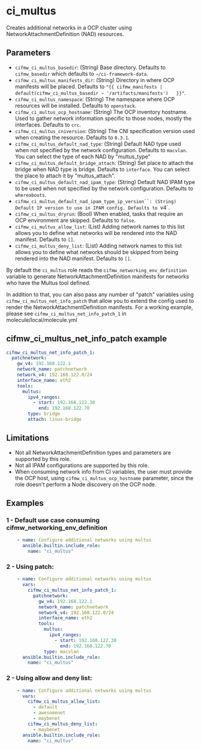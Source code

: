 # ci_multus

Creates additional networks in a OCP cluster using NetworkAttachmentDefinition
(NAD) resources.

## Parameters

* `cifmw_ci_multus_basedir`: (String) Base directory. Defaults to `cifmw_basedir` which defaults to `~/ci-framework-data`.
* `cifmw_ci_multus_manifests_dir`: (String) Directory in where OCP manifests will be placed. Defaults to `"{{ cifmw_manifests | default(cifmw_ci_multus_basedir ~ '/artifacts/manifests')   }}"`.
* `cifmw_ci_multus_namespace`: (String) The namespace where OCP resources will be installed. Defaults to `openstack`.
* `cifmw_ci_multus_ocp_hostname`: (String) The OCP inventory hostname. Used to gather network information specific to those nodes, mostly the interfaces. Defaults to `crc`.
* `cifmw_ci_multus_cniversion`: (String) The CNI specification version used when creating the resource. Defaults to `0.3.1`.
* `cifmw_ci_multus_default_nad_type`: (String) Default NAD type used when not specified by the network configuration. Defaults to `macvlan`. You can select the type of each NAD by "multus_type"
* `cifmw_ci_multus_default_bridge_attach`: (String) Set place to attach the bridge when NAD type is bridge. Defaults to `interface`. You can select the place to attach it by "multus_attach".
* `cifmw_ci_multus_default_nad_ipam_type`: (String) Default NAD IPAM type to be used when not specified by the network configuration. Defaults to `whereabouts`.
* `cifmw_ci_multus_default_nad_ipam_type_ip_version``: (String) Default IP version to use in IPAM config. Defaults to `v4`.
* `cifmw_ci_multus_dryrun`: (Bool) When enabled, tasks that require an OCP environment are skipped. Defaults to `false`.
* `cifmw_ci_multus_allow_list`: (List) Adding network names to this list allows you to define what networks will be rendered into the NAD manifest. Defaults to `[]`.
* `cifmw_ci_multus_deny_list`: (List) Adding network names to this list allows you to define what networks should be skipped from being rendered into the NAD manifest. Defaults to `[]`.

By default the `ci_multus` role reads the `cifmw_networking_env_definition` variable to generate NetworkAttachmentDefinition manifests for networks who have the Multus tool defined.

In addition to that, you can also pass any number of "patch" variables using `cifmw_ci_multus_net_info_patch` that allow you to extend the config used to render the NetworkAttachmentDefinition manifests.
For a working example, please see `cifmw_ci_multus_net_info_patch_1` in molecule/local/molecule.yml

## cifmw_ci_multus_net_info_patch example

```YAML
cifmw_ci_multus_net_info_patch_1:
  patchnetwork:
    gw_v4: 192.168.122.1
    network_name: patchnetwork
    network_v4: 192.168.122.0/24
    interface_name: eth2
    tools:
      multus:
        ipv4_ranges:
          - start: 192.168.122.30
            end: 192.168.122.70
        type: bridge
        attach: linux-bridge
```

## Limitations

* Not all NetworkAttachmentDefinition types and parameters are supported by this role.
* Not all IPAM configurations are supported by this role.
* When consuming network info from CI variables, the user must provide the OCP host, using `cifmw_ci_multus_ocp_hostname` parameter, since the role doesn't perform a Node discovery on the OCP node.

## Examples

### 1 - Default use case consuming cifmw_networking_env_definition

```YAML
    - name: Configure additional networks using multus
      ansible.builtin.include_role:
        name: "ci_multus"
```

### 2 - Using patch:

```YAML
    - name: Configure additional networks using multus
      vars:
        cifmw_ci_multus_net_info_patch_1:
          patchnetwork:
            gw_v4: 192.168.122.1
            network_name: patchnetwork
            network_v4: 192.168.122.0/24
            interface_name: eth2
            tools:
              multus:
                ipv4_ranges:
                  - start: 192.168.122.30
                    end: 192.168.122.70
              type: macvlan
      ansible.builtin.include_role:
        name: "ci_multus"
```

### 2 - Using allow and deny list:

```YAML
    - name: Configure additional networks using multus
      vars:
        cifmw_ci_multus_allow_list:
          - default
          - awesomenet
          - maybenet
        cifmw_ci_multus_deny_list:
          - maybenet
      ansible.builtin.include_role:
        name: "ci_multus"
```
